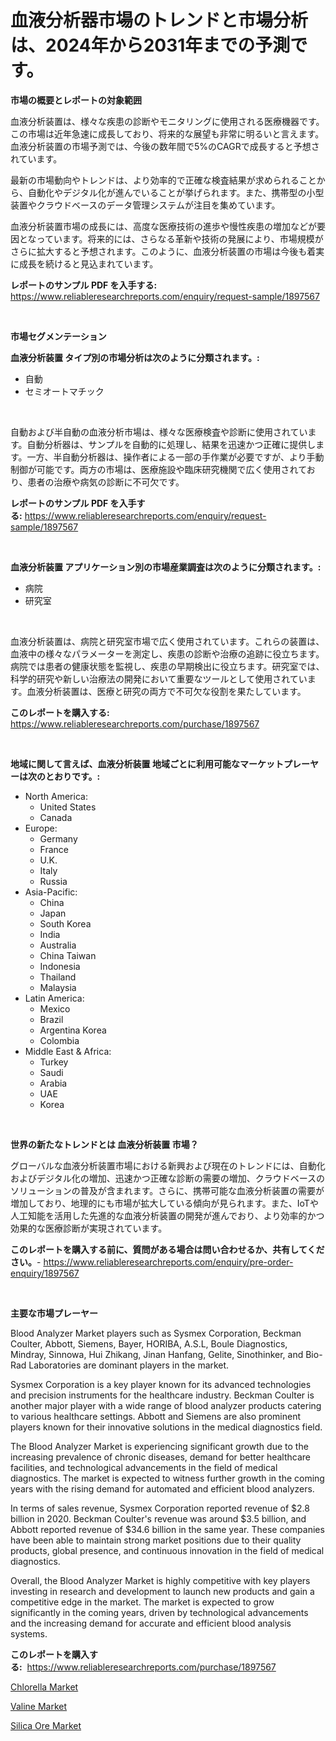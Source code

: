 <p><h1>血液分析器市場のトレンドと市場分析は、2024年から2031年までの予測です。</h1></p><p><strong>市場の概要とレポートの対象範囲</strong></p>
<p><p>血液分析装置は、様々な疾患の診断やモニタリングに使用される医療機器です。この市場は近年急速に成長しており、将来的な展望も非常に明るいと言えます。血液分析装置の市場予測では、今後の数年間で5%のCAGRで成長すると予想されています。</p><p>最新の市場動向やトレンドは、より効率的で正確な検査結果が求められることから、自動化やデジタル化が進んでいることが挙げられます。また、携帯型の小型装置やクラウドベースのデータ管理システムが注目を集めています。</p><p>血液分析装置市場の成長には、高度な医療技術の進歩や慢性疾患の増加などが要因となっています。将来的には、さらなる革新や技術の発展により、市場規模がさらに拡大すると予想されます。このように、血液分析装置の市場は今後も着実に成長を続けると見込まれています。</p></p>
<p><strong>レポートのサンプル PDF を入手する:</strong> <a href="https://www.reliableresearchreports.com/enquiry/request-sample/1897567">https://www.reliableresearchreports.com/enquiry/request-sample/1897567</a></p>
<p>&nbsp;</p>
<p><strong>市場セグメンテーション</strong></p>
<p><strong>血液分析装置 タイプ別の市場分析は次のように分類されます。:</strong></p>
<p><ul><li>自動</li><li>セミオートマチック</li></ul></p>
<p>&nbsp;</p>
<p><p>自動および半自動の血液分析市場は、様々な医療検査や診断に使用されています。自動分析器は、サンプルを自動的に処理し、結果を迅速かつ正確に提供します。一方、半自動分析器は、操作者による一部の手作業が必要ですが、より手動制御が可能です。両方の市場は、医療施設や臨床研究機関で広く使用されており、患者の治療や病気の診断に不可欠です。</p></p>
<p><strong>レポートのサンプル PDF を入手する:</strong>&nbsp;<a href="https://www.reliableresearchreports.com/enquiry/request-sample/1897567">https://www.reliableresearchreports.com/enquiry/request-sample/1897567</a></p>
<p>&nbsp;</p>
<p><strong> 血液分析装置 アプリケーション別の市場産業調査は次のように分類されます。:</strong></p>
<p><ul><li>病院</li><li>研究室</li></ul></p>
<p>&nbsp;</p>
<p><p>血液分析装置は、病院と研究室市場で広く使用されています。これらの装置は、血液中の様々なパラメーターを測定し、疾患の診断や治療の追跡に役立ちます。病院では患者の健康状態を監視し、疾患の早期検出に役立ちます。研究室では、科学的研究や新しい治療法の開発において重要なツールとして使用されています。血液分析装置は、医療と研究の両方で不可欠な役割を果たしています。</p></p>
<p><strong>このレポートを購入する:</strong>&nbsp; <a href="https://www.reliableresearchreports.com/purchase/1897567">https://www.reliableresearchreports.com/purchase/1897567</a></p>
<p>&nbsp;</p>
<p><strong>地域に関して言えば、血液分析装置 地域ごとに利用可能なマーケットプレーヤーは次のとおりです。:</strong></p>
<p><ul>
    <li>
        North America:
        <ul>
            <li>United States</li>
            <li>Canada</li>
        </ul>
    </li>
    <li>
        Europe:
        <ul>
            <li>Germany</li>
            <li>France</li>
            <li>U.K.</li>
            <li>Italy</li>
            <li>Russia</li>
        </ul>
    </li>
    <li>
        Asia-Pacific:
        <ul>
            <li>China</li>
            <li>Japan</li>
            <li>South Korea</li>
            <li>India</li>
            <li>Australia</li>
            <li>China Taiwan</li>
            <li>Indonesia</li>
            <li>Thailand</li>
            <li>Malaysia</li>
        </ul>
    </li>
    <li>
        Latin America:
        <ul>
            <li>Mexico</li>
            <li>Brazil</li>
            <li>Argentina Korea</li>
            <li>Colombia</li>
        </ul>
    </li>
    <li>
        Middle East & Africa:
        <ul>
            <li>Turkey</li>
            <li>Saudi</li>
            <li>Arabia</li>
            <li>UAE</li>
            <li>Korea</li>
        </ul>
    </li>
    </ul></p>
<p>&nbsp;</p>
<p><strong>世界の新たなトレンドとは 血液分析装置 市場？</strong></p>
<p><p>グローバルな血液分析装置市場における新興および現在のトレンドには、自動化およびデジタル化の増加、迅速かつ正確な診断の需要の増加、クラウドベースのソリューションの普及が含まれます。さらに、携帯可能な血液分析装置の需要が増加しており、地理的にも市場が拡大している傾向が見られます。また、IoTや人工知能を活用した先進的な血液分析装置の開発が進んでおり、より効率的かつ効果的な医療診断が実現されています。</p></p>
<p><strong>このレポートを購入する前に、質問がある場合は問い合わせるか、共有してください。</strong>- <a href="https://www.reliableresearchreports.com/enquiry/pre-order-enquiry/1897567">https://www.reliableresearchreports.com/enquiry/pre-order-enquiry/1897567</a></p>
<p>&nbsp;</p>
<p><strong>主要な市場プレーヤー</strong></p>
<p><p>Blood Analyzer Market players such as Sysmex Corporation, Beckman Coulter, Abbott, Siemens, Bayer, HORIBA, A.S.L, Boule Diagnostics, Mindray, Sinnowa, Hui Zhikang, Jinan Hanfang, Gelite, Sinothinker, and Bio-Rad Laboratories are dominant players in the market.</p><p>Sysmex Corporation is a key player known for its advanced technologies and precision instruments for the healthcare industry. Beckman Coulter is another major player with a wide range of blood analyzer products catering to various healthcare settings. Abbott and Siemens are also prominent players known for their innovative solutions in the medical diagnostics field.</p><p>The Blood Analyzer Market is experiencing significant growth due to the increasing prevalence of chronic diseases, demand for better healthcare facilities, and technological advancements in the field of medical diagnostics. The market is expected to witness further growth in the coming years with the rising demand for automated and efficient blood analyzers.</p><p>In terms of sales revenue, Sysmex Corporation reported revenue of $2.8 billion in 2020. Beckman Coulter's revenue was around $3.5 billion, and Abbott reported revenue of $34.6 billion in the same year. These companies have been able to maintain strong market positions due to their quality products, global presence, and continuous innovation in the field of medical diagnostics.</p><p>Overall, the Blood Analyzer Market is highly competitive with key players investing in research and development to launch new products and gain a competitive edge in the market. The market is expected to grow significantly in the coming years, driven by technological advancements and the increasing demand for accurate and efficient blood analysis systems.</p></p>
<p><strong>このレポートを購入する:</strong>&nbsp;&nbsp;<a href="https://www.reliableresearchreports.com/purchase/1897567">https://www.reliableresearchreports.com/purchase/1897567</a></p>
<p><p><a href="https://github.com/jsmusil/Market-Research-Report-List-2/blob/main/chlorella-market.md">Chlorella Market</a></p><p><a href="https://github.com/yemakinde/Market-Research-Report-List-1/blob/main/valine-market.md">Valine Market</a></p><p><a href="https://github.com/bmorecock/Market-Research-Report-List-2/blob/main/silica-ore-market.md">Silica Ore Market</a></p></p>